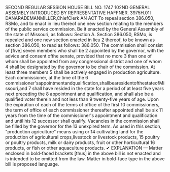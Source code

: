 SECOND REGULAR SESSION
HOUSE BILL NO. 1747
102ND GENERAL ASSEMBLY
INTRODUCED BY REPRESENTATIVE HAFFNER.
3975H.01I DANARADEMANMILLER,ChiefClerk
AN ACT
To repeal section 386.050, RSMo, and to enact in lieu thereof one new section relating to the
members of the public service commission.
Be it enacted by the General Assembly of the state of Missouri, as follows:
Section A. Section 386.050, RSMo, is repealed and one new section enacted in lieu
2 thereof, to be known as section 386.050, to read as follows:
386.050. The commission shall consist of [five] seven members who shall be
2 appointed by the governor, with the advice and consent ofthe senate, provided that no more
3 than one of whom shall be appointed from any congressional district and one of whom
4 shall be designated by the governor to be chair of the commission. At least three members
5 shall be actively engaged in production agriculture. Each commissioner, at the time of the
6 commissioner'sappointmentandqualification,shallbearesidentofthestateofMissouri,and
7 shall have resided in the state for a period of at least five years next preceding the
8 appointment and qualification, and shall also be a qualified voter therein and not less than
9 twenty-five years of age. Upon the expiration of each of the terms of office of the first
10 commissioners, the term of office of each commissioner thereafter appointed shall be six
11 years from the time of the commissioner's appointment and qualification and until his
12 successor shall qualify. Vacancies in the commission shall be filled by the governor for the
13 unexpired term. As used in this section, "production agriculture" means using or
14 cultivating land for the production of agricultural crops,livestock or livestock products,
15 poultry or poultry products, milk or dairy products, fruit or other horticultural
16 products, or fish or other aquaculture products.
✔
EXPLANATION — Matter enclosed in bold-faced brackets [thus] in the above bill is not enacted and is
intended to be omitted from the law. Matter in bold-face type in the above bill is proposed language.